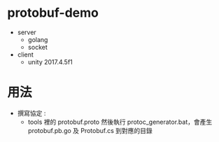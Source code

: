 # protobuf-demo
- server
    - golang
    - socket
- client
    - unity 2017.4.5f1

# 用法
- 撰寫協定 :
    - tools 裡的 protobuf.proto 然後執行 protoc_generator.bat，會產生 protobuf.pb.go 及 Protobuf.cs 到對應的目錄
